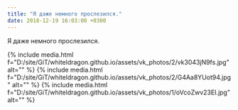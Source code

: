 ```yaml
---
title: "Я даже немного прослезился."
date: 2018-12-19 16:03:00 +0300
---
```


Я даже немного прослезился.


{% include media.html f="D:/site/GiT/whiteldragon.github.io/assets/vk_photos/2/vk3043jN9fs.jpg" alt="" %}
{% include media.html f="D:/site/GiT/whiteldragon.github.io/assets/vk_photos/2/G4Aa8YUot94.jpg" alt="" %}
{% include media.html f="D:/site/GiT/whiteldragon.github.io/assets/vk_photos/1/oVcoZwv23EI.jpg" alt="" %}
